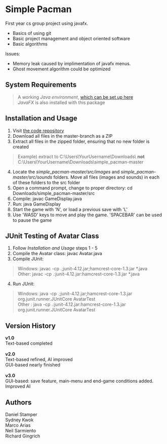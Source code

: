 # Simple Pacman
First year cs group project using javafx.

- Basics of using git
- Basic project management and object oriented software
- Basic algorithms

Issues:
- Memory leak caused by implimentation of javafx menus.
- Ghost movement algorithm could be optimized

## System Requirements
>A working *Java environment*, [which can be set up here](https://www.oracle.com/technetwork/java/javase/downloads/index.html) <br/>
>*JavaFX* is also installed with this package

## Installation and Usage
1. Visit [the code repository](https://github.com/quickaccount/simple_pacman) <br/>
2. Download all files in the master-branch as a ZIP <br/>
3. Extract all files in the zipped folder, ensuring that no new folder is created <br/>
>Example) extract to C:\Users\YourUsername\Downloads\ **not** C:\Users\YourUsername\Downloads\simple_pacman-master
4. Locate the *simple_pacman-master/src/images* and *simple_pacman-master/src/sounds* folders. Move all files (images and sounds) in each of these folders to the src folder <br/>
5. Open a command prompt, change to proper directory: cd Downloads/simple_pacman-master/src <br/>
6. Compile: javac GameDisplay.java <br/>
7. Run: java GameDisplay <br/>
8. Start the game with 'N', or load a previous save with 'L' <br/>
9. Use 'WASD' keys to move and play the game. 'SPACEBAR' can be used to pause the game

## JUnit Testing of Avatar Class
1. Follow *Installation and Usage* steps 1 - 5 <br/>
2. Compile the Avatar class: javac Avatar.java <br/>
3. Compile JUnit: <br/>
>Windows: javac -cp .;junit-4.12.jar;hamcrest-core-1.3.jar *.java <br/>
>Other: javac -cp .:junit-4.12.jar:hamcrest-core-1.3.jar *.java <br/>
4. Run JUnit: <br/>
>Windows: java -cp .;junit-4.12.jar;hamcrest-core-1.3.jar org.junit.runner.JUnitCore AvatarTest <br/>
>Other : java -cp .:junit-4.12.jar:hamcrest-core-1.3.jar org.junit.runner.JUnitCore AvatarTest <br/>

## Version History
**v1.0** <br/> 
Text-based completed <br/><br/>
**v2.0** <br/>
Text-based refined, AI improved <br/>
GUI-based nearly finished <br/><br/>
**v3.0** <br/>
GUI-based: save feature, main-menu and end-game conditions added. Improved AI

## Authors
Daniel Stamper <br/>
Sydney Kwok <br/>
Marco Arias <br/>
Neil Sarmiento <br/>
Richard Gingrich
